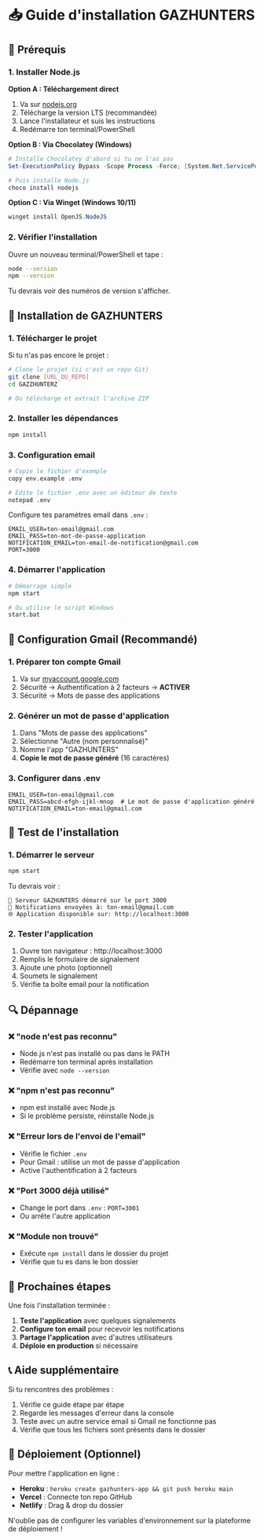 # 📥 Guide d'installation GAZHUNTERS

## 🔧 Prérequis

### 1. Installer Node.js

**Option A : Téléchargement direct**
1. Va sur [nodejs.org](https://nodejs.org/)
2. Télécharge la version LTS (recommandée)
3. Lance l'installateur et suis les instructions
4. Redémarre ton terminal/PowerShell

**Option B : Via Chocolatey (Windows)**
```powershell
# Installe Chocolatey d'abord si tu ne l'as pas
Set-ExecutionPolicy Bypass -Scope Process -Force; [System.Net.ServicePointManager]::SecurityProtocol = [System.Net.ServicePointManager]::SecurityProtocol -bor 3072; iex ((New-Object System.Net.WebClient).DownloadString('https://community.chocolatey.org/install.ps1'))

# Puis installe Node.js
choco install nodejs
```

**Option C : Via Winget (Windows 10/11)**
```powershell
winget install OpenJS.NodeJS
```

### 2. Vérifier l'installation
Ouvre un nouveau terminal/PowerShell et tape :
```bash
node --version
npm --version
```

Tu devrais voir des numéros de version s'afficher.

## 🚀 Installation de GAZHUNTERS

### 1. Télécharger le projet
Si tu n'as pas encore le projet :
```bash
# Clone le projet (si c'est un repo Git)
git clone [URL_DU_REPO]
cd GAZZHUNTERZ

# Ou télécharge et extrait l'archive ZIP
```

### 2. Installer les dépendances
```bash
npm install
```

### 3. Configuration email
```bash
# Copie le fichier d'exemple
copy env.example .env

# Édite le fichier .env avec un éditeur de texte
notepad .env
```

Configure tes paramètres email dans `.env` :
```env
EMAIL_USER=ton-email@gmail.com
EMAIL_PASS=ton-mot-de-passe-application
NOTIFICATION_EMAIL=ton-email-de-notification@gmail.com
PORT=3000
```

### 4. Démarrer l'application
```bash
# Démarrage simple
npm start

# Ou utilise le script Windows
start.bat
```

## 📧 Configuration Gmail (Recommandé)

### 1. Préparer ton compte Gmail
1. Va sur [myaccount.google.com](https://myaccount.google.com)
2. Sécurité → Authentification à 2 facteurs → **ACTIVER**
3. Sécurité → Mots de passe des applications

### 2. Générer un mot de passe d'application
1. Dans "Mots de passe des applications"
2. Sélectionne "Autre (nom personnalisé)"
3. Nomme l'app "GAZHUNTERS"
4. **Copie le mot de passe généré** (16 caractères)

### 3. Configurer dans .env
```env
EMAIL_USER=ton-email@gmail.com
EMAIL_PASS=abcd-efgh-ijkl-mnop  # Le mot de passe d'application généré
NOTIFICATION_EMAIL=ton-email@gmail.com
```

## 🧪 Test de l'installation

### 1. Démarrer le serveur
```bash
npm start
```

Tu devrais voir :
```
🚀 Serveur GAZHUNTERS démarré sur le port 3000
📧 Notifications envoyées à: ton-email@gmail.com
🌐 Application disponible sur: http://localhost:3000
```

### 2. Tester l'application
1. Ouvre ton navigateur : http://localhost:3000
2. Remplis le formulaire de signalement
3. Ajoute une photo (optionnel)
4. Soumets le signalement
5. Vérifie ta boîte email pour la notification

## 🔍 Dépannage

### ❌ "node n'est pas reconnu"
- Node.js n'est pas installé ou pas dans le PATH
- Redémarre ton terminal après installation
- Vérifie avec `node --version`

### ❌ "npm n'est pas reconnu"
- npm est installé avec Node.js
- Si le problème persiste, réinstalle Node.js

### ❌ "Erreur lors de l'envoi de l'email"
- Vérifie le fichier `.env`
- Pour Gmail : utilise un mot de passe d'application
- Active l'authentification à 2 facteurs

### ❌ "Port 3000 déjà utilisé"
- Change le port dans `.env` : `PORT=3001`
- Ou arrête l'autre application

### ❌ "Module non trouvé"
- Exécute `npm install` dans le dossier du projet
- Vérifie que tu es dans le bon dossier

## 🎯 Prochaines étapes

Une fois l'installation terminée :
1. **Teste l'application** avec quelques signalements
2. **Configure ton email** pour recevoir les notifications
3. **Partage l'application** avec d'autres utilisateurs
4. **Déploie en production** si nécessaire

## 📞 Aide supplémentaire

Si tu rencontres des problèmes :
1. Vérifie ce guide étape par étape
2. Regarde les messages d'erreur dans la console
3. Teste avec un autre service email si Gmail ne fonctionne pas
4. Vérifie que tous les fichiers sont présents dans le dossier

## 🚀 Déploiement (Optionnel)

Pour mettre l'application en ligne :
- **Heroku** : `heroku create gazhunters-app && git push heroku main`
- **Vercel** : Connecte ton repo GitHub
- **Netlify** : Drag & drop du dossier

N'oublie pas de configurer les variables d'environnement sur la plateforme de déploiement !







